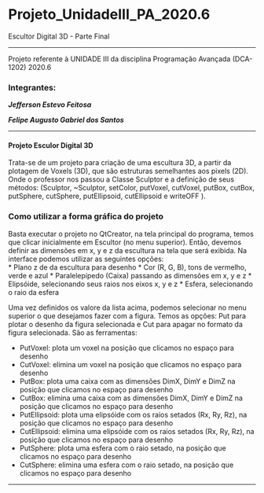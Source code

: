 # Projeto_UnidadeIII_PA_2020.6
Escultor Digital 3D - Parte Final
<hr>
Projeto referente à UNIDADE III da disciplina Programação Avançada (DCA-1202) 2020.6

### Integrantes:

**_Jefferson Estevo Feitosa_**

**_Felipe Augusto Gabriel dos Santos_**
<hr>

<h4>Projeto Esculor Digital 3D</h4>
  <p>Trata-se de um projeto para criação de uma escultura 3D, a partir da plotagem de Voxels (3D), que são estruturas semelhantes aos pixels (2D).
    Onde o professor nos passou a Classe Sculptor e a definição de seus métodos: (Sculptor, ~Sculptor, setColor, putVoxel, cutVoxel, putBox, cutBox, putSphere, cutSphere,
    putEllipsoid, cutEllipsoid e writeOFF ).</p>
  
  <h3>Como utilizar a forma gráfica do projeto</h3>
  Basta executar o projeto no QtCreator, na tela principal do programa, temos que clicar inicialmente em Escultor (no menu superior).
  Então, devemos definir as dimensões em x, y e z da escultura na tela que será exibida.
  Na interface podemos utilizar as seguintes opções:<br>
  * Plano z de da escultura para desenho  
  * Cor (R, G, B), tons de vermelho, verde e azul
  * Paralelepípedo (Caixa) passando as dimensões em x, y e z
  * Elipsóide, selecionando seus raios nos eixos x, y e z
  * Esfera, selecionando o raio da esfera
  
  Uma vez definidos os valore da lista acima, podemos selecionar no menu superior o que desejamos fazer com a figura. Temos as opções: Put para
  plotar o desenho da figura selecionada e Cut para apagar no formato da figura selecionada. São as ferramentas:
  * PutVoxel: plota um voxel na posição que clicamos no espaço para desenho
  * CutVoxel: elimina um voxel na posição que clicamos no espaço para desenho
  * PutBox: plota uma caixa com as dimensões DimX, DimY e DimZ na posição que clicamos no espaço para desenho
  * CutBox: elimina uma caixa com as dimensões DimX, DimY e DimZ na posição que clicamos no espaço para desenho
  * PutEllipsoid: plota uma elipsóide com os raios setados (Rx, Ry, Rz), na posição que clicamos no espaço para desenho
  * CutEllipsoid: elimina uma elipsóide com os raios setados (Rx, Ry, Rz), na posição que clicamos no espaço para desenho
  * PutSphere: plota uma esfera com o raio setado, na posição que clicamos no espaço para desenho
  * CutSphere: elimina uma esfera com o raio setado, na posição que clicamos no espaço para desenho
  
  
  <hr>
